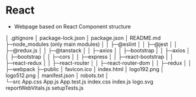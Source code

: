 # React
- Webpage based on React Component structure

│  .gitignore
│  package-lock.json
│  package.json
│  README.md
├─node_modules (only main modules)
│  │  ├─@eslint
│  │  ├─@jest
│  │  ├─@redux.js
│  │  ├─@tanstack
│  │  ├─axios
│  │  ├─bootstrap
│  │  ├─axios
│  │  ├─bootstrap
│  │  ├─cors
│  │  ├─express
│  │  ├─react-bootstrap
│  │  ├─react-redux
│  │  ├─react-router
│  │  ├─react-router-dom
│  │  ├─redux
│  │  ├─webpack
├─public
│      favicon.ico
│      index.html
│      logo192.png
│      logo512.png
│      manifest.json
│      robots.txt
│      
└─src
        App.css
        App.js
        App.test.js
        index.css
        index.js
        logo.svg
        reportWebVitals.js
        setupTests.js
